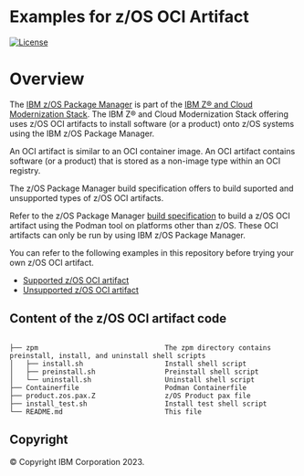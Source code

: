 <!-- #
# Copyright 2023 IBM Inc. All rights reserved
# SPDX-License-Identifier: Apache2.0
# -->

# Examples for z/OS OCI Artifact
[![License](https://img.shields.io/badge/License-Apache_2.0-blue.svg)](./LICENSE)

# Overview
The [IBM z/OS Package Manager](https://ibm.biz/BdSiCG) is part of the [IBM Z® and Cloud Modernization Stack](https://ibm.biz/BdSi3g). The IBM Z® and Cloud Modernization Stack offering uses z/OS OCI artifacts to install software (or a product) onto z/OS systems using the IBM z/OS Package Manager.

An OCI artifact is similar to an OCI container image. An OCI artifact contains software (or a product) that is stored as a non-image type within an OCI registry.

The z/OS Package Manager build specification offers to build suported and unsupported types of z/OS OCI artifacts.

Refer to the z/OS Package Manager [build specification](https://ibm.biz/BdSi3s) to build a z/OS OCI artifact using the Podman tool on platforms other than z/OS. These OCI artifacts can only be run by using IBM z/OS Package Manager.

You can refer to the following examples in this repository before trying your own z/OS OCI artifact.

  + [Supported z/OS OCI artifact](./java-supported/README.md)
  + [Unsupported z/OS OCI artifact](./git-unsupported/README.md)

## Content of the z/OS OCI artifact code

```

├── zpm                               The zpm directory contains preinstall, install, and uninstall shell scripts
│   ├── install.sh                    Install shell script
│   ├── preinstall.sh                 Preinstall shell script
│   └── uninstall.sh                  Uninstall shell script
├── Containerfile                     Podman Containerfile
├── product.zos.pax.Z                 z/OS Product pax file
├── install_test.sh                   Install test shell script
└── README.md                         This file

```

## Copyright
© Copyright IBM Corporation 2023.

